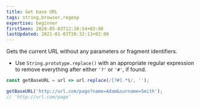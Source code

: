 ```yaml
---
title: Get base URL
tags: string,browser,regexp
expertise: beginner
firstSeen: 2020-05-03T12:20:54+03:00
lastUpdated: 2021-01-03T20:32:13+02:00
---
```


Gets the current URL without any parameters or fragment identifiers.

- Use `String.prototype.replace()` with an appropriate regular expression to remove everything after either `'?'` or `'#'`, if found.

```js
const getBaseURL = url => url.replace(/[?#].*$/, '');
```

```js
getBaseURL('http://url.com/page?name=Adam&surname=Smith');
// 'http://url.com/page'
```
